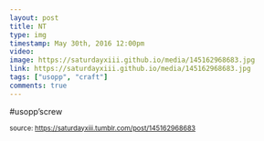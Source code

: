 ```yaml
---
layout: post
title: NT
type: img
timestamp: May 30th, 2016 12:00pm
video: 
image: https://saturdayxiii.github.io/media/145162968683.jpg
link: https://saturdayxiii.github.io/media/145162968683.jpg
tags: ["usopp", "craft"]
comments: true
---
```


#usopp’screw
 
  
<small>source: https://saturdayxiii.tumblr.com/post/145162968683</small>